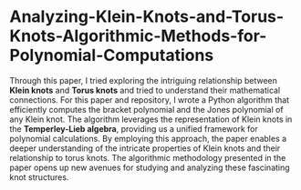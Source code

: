 # Analyzing-Klein-Knots-and-Torus-Knots-Algorithmic-Methods-for-Polynomial-Computations #


Through this paper, I tried exploring the intriguing relationship between **Klein knots** and **Torus knots** and tried to understand their mathematical connections. For this paper and repository, I wrote a Python algorithm that efficiently computes the bracket polynomial and the Jones polynomial of any Klein knot. The algorithm leverages the representation of Klein knots in the **Temperley-Lieb algebra**, providing us a unified framework for polynomial calculations. By employing this approach, the paper enables a deeper understanding of the intricate properties of Klein knots and their relationship to torus knots. The algorithmic methodology presented in the paper opens up new avenues for studying and analyzing these fascinating knot structures.


